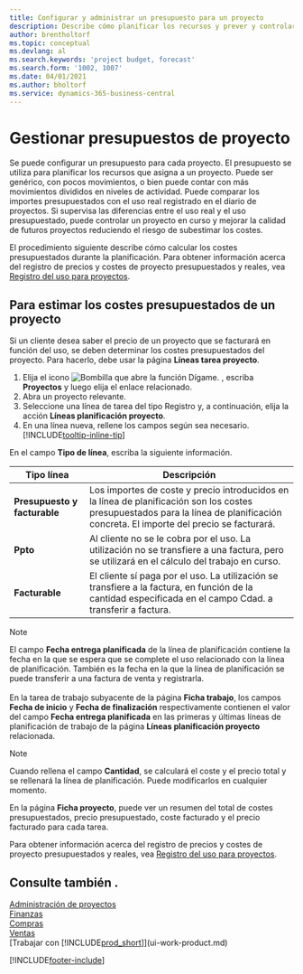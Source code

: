 ```yaml
---
title: Configurar y administrar un presupuesto para un proyecto
description: Describe cómo planificar los recursos y prever y controlar los costes de un proyecto mediante la configuración de un presupuesto para cada proyecto.
author: brentholtorf
ms.topic: conceptual
ms.devlang: al
ms.search.keywords: 'project budget, forecast'
ms.search.form: '1002, 1007'
ms.date: 04/01/2021
ms.author: bholtorf
ms.service: dynamics-365-business-central
---
```

# <a name="manage-project-budgets"></a>Gestionar presupuestos de proyecto

Se puede configurar un presupuesto para cada proyecto. El presupuesto se utiliza para planificar los recursos que asigna a un proyecto. Puede ser genérico, con pocos movimientos, o bien puede contar con más movimientos divididos en niveles de actividad. Puede comparar los importes presupuestados con el uso real registrado en el diario de proyectos. Si supervisa las diferencias entre el uso real y el uso presupuestado, puede controlar un proyecto en curso y mejorar la calidad de futuros proyectos reduciendo el riesgo de subestimar los costes.

El procedimiento siguiente describe cómo calcular los costes presupuestados durante la planificación. Para obtener información acerca del registro de precios y costes de proyecto presupuestados y reales, vea [Registro del uso para proyectos](projects-how-record-job-usage.md).  

## <a name="to-estimate-the-budgeted-costs-for-a-project"></a><a name="JobBudgetCosts"></a>Para estimar los costes presupuestados de un proyecto
Si un cliente desea saber el precio de un proyecto que se facturará en función del uso, se deben determinar los costes presupuestados del proyecto. Para hacerlo, debe usar la página **Líneas tarea proyecto**.

1. Elija el icono ![Bombilla que abre la función Dígame.](media/ui-search/search_small.png "Dígame qué desea hacer") , escriba **Proyectos** y luego elija el enlace relacionado.  
2. Abra un proyecto relevante.
3. Seleccione una línea de tarea del tipo Registro y, a continuación, elija la acción **Líneas planificación proyecto**.
4. En una línea nueva, rellene los campos según sea necesario. [!INCLUDE[tooltip-inline-tip](includes/tooltip-inline-tip_md.md)]   

En el campo **Tipo de línea**, escriba la siguiente información.  

| Tipo línea | Descripción |
| --- | --- |
| **Presupuesto y facturable** |Los importes de coste y precio introducidos en la línea de planificación son los costes presupuestados para la línea de planificación concreta. El importe del precio se facturará. |
| **Ppto** |Al cliente no se le cobra por el uso. La utilización no se transfiere a una factura, pero se utilizará en el cálculo del trabajo en curso. |
| **Facturable** |El cliente sí paga por el uso. La utilización se transfiere a la factura, en función de la cantidad especificada en el campo Cdad. a transferir a factura. |

> [!NOTE]  
> El campo **Fecha entrega planificada** de la línea de planificación contiene la fecha en la que se espera que se complete el uso relacionado con la línea de planificación. También es la fecha en la que la línea de planificación se puede transferir a una factura de venta y registrarla. <br /><br /> En la tarea de trabajo subyacente de la página **Ficha trabajo**, los campos **Fecha de inicio** y **Fecha de finalización** respectivamente contienen el valor del campo **Fecha entrega planificada** en las primeras y últimas líneas de planificación de trabajo de la página **Líneas planificación proyecto** relacionada.

> [!NOTE]  
>   Cuando rellena el campo **Cantidad**, se calculará el coste y el precio total y se rellenará la línea de planificación. Puede modificarlos en cualquier momento.

En la página **Ficha proyecto**, puede ver un resumen del total de costes presupuestados, precio presupuestado, coste facturado y el precio facturado para cada tarea.

Para obtener información acerca del registro de precios y costes de proyecto presupuestados y reales, vea [Registro del uso para proyectos](projects-how-record-job-usage.md).

## <a name="see-also"></a>Consulte también .

[Administración de proyectos](projects-manage-projects.md)  
[Finanzas](finance.md)  
[Compras](purchasing-manage-purchasing.md)  
[Ventas](sales-manage-sales.md)  
[Trabajar con [!INCLUDE[prod_short](includes/prod_short.md)]](ui-work-product.md)  


[!INCLUDE[footer-include](includes/footer-banner.md)]
